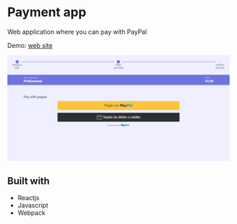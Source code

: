 # Payment app

Web application where you can pay with PayPal

Demo: [web site](https://paymentapp-621.netlify.app/)

![Project screenshot](./Docs/paymentApp.png 'Project screenshot')

## Built with

- Reactjs
- Javascript
- Webpack
